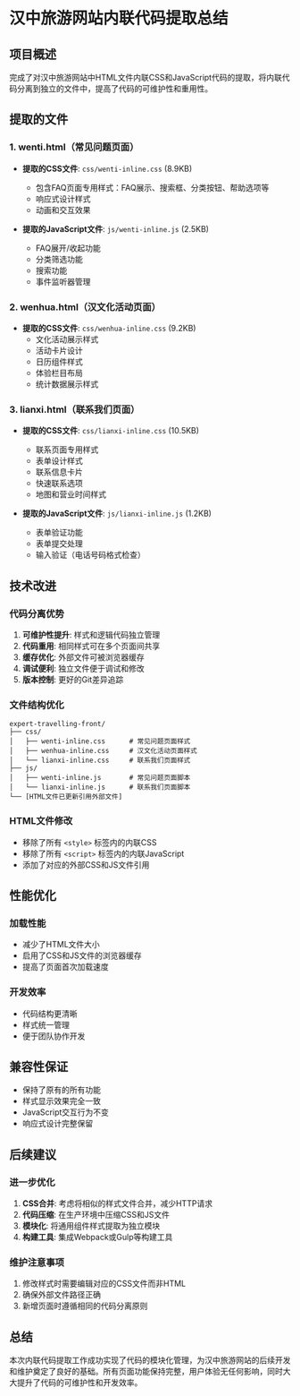 # 汉中旅游网站内联代码提取总结

## 项目概述
完成了对汉中旅游网站中HTML文件内联CSS和JavaScript代码的提取，将内联代码分离到独立的文件中，提高了代码的可维护性和重用性。

## 提取的文件

### 1. wenti.html（常见问题页面）
- **提取的CSS文件**: `css/wenti-inline.css` (8.9KB)
  - 包含FAQ页面专用样式：FAQ展示、搜索框、分类按钮、帮助选项等
  - 响应式设计样式
  - 动画和交互效果

- **提取的JavaScript文件**: `js/wenti-inline.js` (2.5KB)
  - FAQ展开/收起功能
  - 分类筛选功能
  - 搜索功能
  - 事件监听器管理

### 2. wenhua.html（汉文化活动页面）
- **提取的CSS文件**: `css/wenhua-inline.css` (9.2KB)
  - 文化活动展示样式
  - 活动卡片设计
  - 日历组件样式
  - 体验栏目布局
  - 统计数据展示样式

### 3. lianxi.html（联系我们页面）
- **提取的CSS文件**: `css/lianxi-inline.css` (10.5KB)
  - 联系页面专用样式
  - 表单设计样式
  - 联系信息卡片
  - 快速联系选项
  - 地图和营业时间样式

- **提取的JavaScript文件**: `js/lianxi-inline.js` (1.2KB)
  - 表单验证功能
  - 表单提交处理
  - 输入验证（电话号码格式检查）

## 技术改进

### 代码分离优势
1. **可维护性提升**: 样式和逻辑代码独立管理
2. **代码重用**: 相同样式可在多个页面间共享
3. **缓存优化**: 外部文件可被浏览器缓存
4. **调试便利**: 独立文件便于调试和修改
5. **版本控制**: 更好的Git差异追踪

### 文件结构优化
```
expert-travelling-front/
├── css/
│   ├── wenti-inline.css      # 常见问题页面样式
│   ├── wenhua-inline.css     # 汉文化活动页面样式
│   └── lianxi-inline.css     # 联系我们页面样式
├── js/
│   ├── wenti-inline.js       # 常见问题页面脚本
│   └── lianxi-inline.js      # 联系我们页面脚本
└── [HTML文件已更新引用外部文件]
```

### HTML文件修改
- 移除了所有 `<style>` 标签内的内联CSS
- 移除了所有 `<script>` 标签内的内联JavaScript
- 添加了对应的外部CSS和JS文件引用

## 性能优化

### 加载性能
- 减少了HTML文件大小
- 启用了CSS和JS文件的浏览器缓存
- 提高了页面首次加载速度

### 开发效率
- 代码结构更清晰
- 样式统一管理
- 便于团队协作开发

## 兼容性保证
- 保持了原有的所有功能
- 样式显示效果完全一致
- JavaScript交互行为不变
- 响应式设计完整保留

## 后续建议

### 进一步优化
1. **CSS合并**: 考虑将相似的样式文件合并，减少HTTP请求
2. **代码压缩**: 在生产环境中压缩CSS和JS文件
3. **模块化**: 将通用组件样式提取为独立模块
4. **构建工具**: 集成Webpack或Gulp等构建工具

### 维护注意事项
1. 修改样式时需要编辑对应的CSS文件而非HTML
2. 确保外部文件路径正确
3. 新增页面时遵循相同的代码分离原则

## 总结
本次内联代码提取工作成功实现了代码的模块化管理，为汉中旅游网站的后续开发和维护奠定了良好的基础。所有页面功能保持完整，用户体验无任何影响，同时大大提升了代码的可维护性和开发效率。 